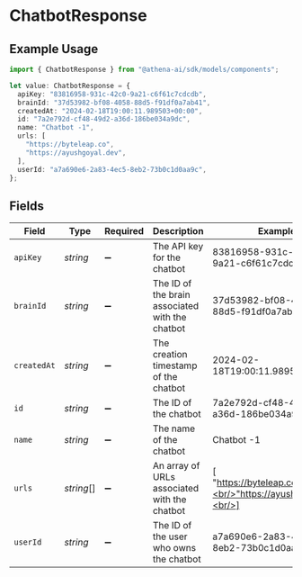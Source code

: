 # ChatbotResponse

## Example Usage

```typescript
import { ChatbotResponse } from "@athena-ai/sdk/models/components";

let value: ChatbotResponse = {
  apiKey: "83816958-931c-42c0-9a21-c6f61c7cdcdb",
  brainId: "37d53982-bf08-4058-88d5-f91df0a7ab41",
  createdAt: "2024-02-18T19:00:11.989503+00:00",
  id: "7a2e792d-cf48-49d2-a36d-186be034a9dc",
  name: "Chatbot -1",
  urls: [
    "https://byteleap.co",
    "https://ayushgoyal.dev",
  ],
  userId: "a7a690e6-2a83-4ec5-8eb2-73b0c1d0aa9c",
};
```

## Fields

| Field                                               | Type                                                | Required                                            | Description                                         | Example                                             |
| --------------------------------------------------- | --------------------------------------------------- | --------------------------------------------------- | --------------------------------------------------- | --------------------------------------------------- |
| `apiKey`                                            | *string*                                            | :heavy_minus_sign:                                  | The API key for the chatbot                         | 83816958-931c-42c0-9a21-c6f61c7cdcdb                |
| `brainId`                                           | *string*                                            | :heavy_minus_sign:                                  | The ID of the brain associated with the chatbot     | 37d53982-bf08-4058-88d5-f91df0a7ab41                |
| `createdAt`                                         | *string*                                            | :heavy_minus_sign:                                  | The creation timestamp of the chatbot               | 2024-02-18T19:00:11.989503+00:00                    |
| `id`                                                | *string*                                            | :heavy_minus_sign:                                  | The ID of the chatbot                               | 7a2e792d-cf48-49d2-a36d-186be034a9dc                |
| `name`                                              | *string*                                            | :heavy_minus_sign:                                  | The name of the chatbot                             | Chatbot -1                                          |
| `urls`                                              | *string*[]                                          | :heavy_minus_sign:                                  | An array of URLs associated with the chatbot        | [<br/>"https://byteleap.co",<br/>"https://ayushgoyal.dev"<br/>] |
| `userId`                                            | *string*                                            | :heavy_minus_sign:                                  | The ID of the user who owns the chatbot             | a7a690e6-2a83-4ec5-8eb2-73b0c1d0aa9c                |